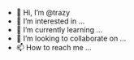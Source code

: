 - 👋 Hi, I’m @trazy
- 👀 I’m interested in ...
- 🌱 I’m currently learning ...
- 💞️ I’m looking to collaborate on ...
- 📫 How to reach me ...

<!---
trazy/trazy is a ✨ special ✨ repository because its `README.md` (this file) appears on your GitHub profile.
You can click the Preview link to take a look at your changes.
--->
